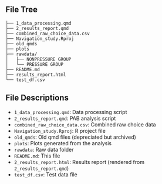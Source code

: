 ## File Tree

```
├── 1_data_processing.qmd
├── 2_results_report.qmd
├── combined_raw_choice_data.csv
├── Navigation_study.Rproj
├── old_qmds
├── plots
├── rawdata/
│   ├── NONPRESSURE GROUP
│   └── PRESSURE GROUP
├── README.md
├── results_report.html
└── test_df.csv
```

## File Descriptions
- `1_data_processing.qmd`: Data processing script
- `2_results_report.qmd`: PAB analysis script
- `combined_raw_choice_data.csv`: Combined raw choice data
- `Navigation_study.Rproj`: R project file
- `old_qmds`: Old qmd files (depreciated but archived)
- `plots`: Plots generated from the analysis
- `rawdata`: Raw data folder
- `README.md`: This file
- `2_results_report.html`: Results report (rendered from `2_results_report.qmd`)
- `test_df.csv`: Test data file

